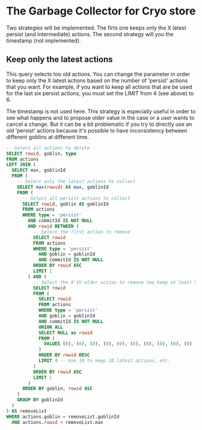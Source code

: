 # The Garbage Collector for Cryo store

Two strategies will be implemented. The firts one keeps only the X latest
persist (and intermediate) actions. The second strategy will you the timestamp
(not implemented).

## Keep only the latest actions

This query selects too old actions. You can change the parameter in order to
keep only the X latest actions based on the number of 'persist' actions that you
want. For example, if you want to keep all actions that are be used for the last
six persist actions, you must set the LIMIT from 4 (see above) to 6.

The timestamp is not used here. This strategy is especially useful in order to
see what happens and to propose older value in the case or a user wants to
cancel a change. But it can be a bit problematic if you try to directly use an
old 'persist' actions because it's possible to have inconsistency between
different goblins at different time.

```sql
-- Select all actions to delete
SELECT rowid, goblin, type
FROM actions
LEFT JOIN (
  SELECT max, goblinId
  FROM (
    -- Select only the latest actions to collect
    SELECT max(rowid) AS max, goblinId
    FROM (
      -- Select all persist actions to collect
      SELECT rowid, goblin AS goblinId
      FROM actions
      WHERE type = 'persist'
        AND commitId IS NOT NULL
        AND rowid BETWEEN (
          -- Select the first action to remove
          SELECT rowid
          FROM actions
          WHERE type = 'persist'
            AND goblin = goblinId
            AND commitId IS NOT NULL
          ORDER BY rowid ASC
          LIMIT 1
        ) AND (
          -- Select the X'th older action to remove (we keep at least X actions)
          SELECT rowid
          FROM (
            SELECT rowid
            FROM actions
            WHERE type = 'persist'
            AND goblin = goblinId
            AND commitId IS NOT NULL
            UNION ALL
            SELECT NULL as rowid
            FROM (
              VALUES (0), (0), (0), (0), (0), (0), (0), (0), (0), (0) -- LIMIT X to 10 (max)
            )
            ORDER BY rowid DESC
            LIMIT 4 -- Use 10 to keep 10 latest actions, etc.
          )
          ORDER BY rowid ASC
          LIMIT 1
        )
      ORDER BY goblin, rowid ASC
    )
    GROUP BY goblinId
  )
) AS removeList
WHERE actions.goblin = removeList.goblinId
  AND actions.rowid < removeList.max
```
